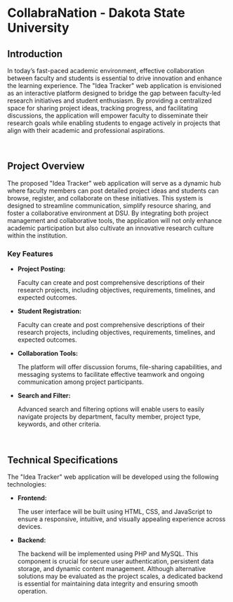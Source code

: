 <h1>CollabraNation - Dakota State University</h1>

<h2>Introduction</h2>
<p>In today’s fast-paced academic environment, effective collaboration between faculty and students is essential to drive innovation and enhance the learning experience. The "Idea Tracker" web application is envisioned as an interactive platform designed to bridge the gap between faculty-led research initiatives and student enthusiasm. By providing a centralized space for sharing project ideas, tracking progress, and facilitating discussions, the application will empower faculty to disseminate their research goals while enabling students to engage actively in projects that align with their academic and professional aspirations.</p>

<br />

<h2>Project Overview</h2>
<p>The proposed "Idea Tracker" web application will serve as a dynamic hub where faculty members can post detailed project ideas and students can browse, register, and collaborate on these initiatives. This system is designed to streamline communication, simplify resource sharing, and foster a collaborative environment at DSU. By integrating both project management and collaborative tools, the application will not only enhance academic participation but also cultivate an innovative research culture within the institution.</p>

<h3>Key Features</h3>
<ul>
  <li>
    <strong>Project Posting:</strong>
    <p>Faculty can create and post comprehensive descriptions of their research projects, including objectives, requirements, timelines, and expected outcomes.</p>
  </li>
  <li>
    <strong>Student Registration:</strong>
    <p>Faculty can create and post comprehensive descriptions of their research projects, including objectives, requirements, timelines, and expected outcomes.</p>
  </li>
  <li>
    <strong>Collaboration Tools:</strong>
    <p>The platform will offer discussion forums, file-sharing capabilities, and messaging systems to facilitate effective teamwork and ongoing communication among project participants.</p>
  </li>
  <li>
    <strong>Search and Filter:</strong>
    <p>Advanced search and filtering options will enable users to easily navigate projects by department, faculty member, project type, keywords, and other criteria.</p>
  </li>
</ul>
<br />
<h2>Technical Specifications</h2>
<p>The "Idea Tracker" web application will be developed using the following technologies:</p>
<ul>
  <li>
    <strong>Frontend:</strong>
    <p>The user interface will be built using HTML, CSS, and JavaScript to ensure a responsive, intuitive, and visually appealing experience across devices.</p>
  </li>
  <li>
    <strong>Backend:</strong>
    <p>The backend will be implemented using PHP and MySQL. This component is crucial for secure user authentication, persistent data storage, and dynamic content management. Although alternative solutions may be evaluated as the project scales, a dedicated backend is essential for maintaining data integrity and ensuring smooth operation.
</p>
  </li>
</ul>
